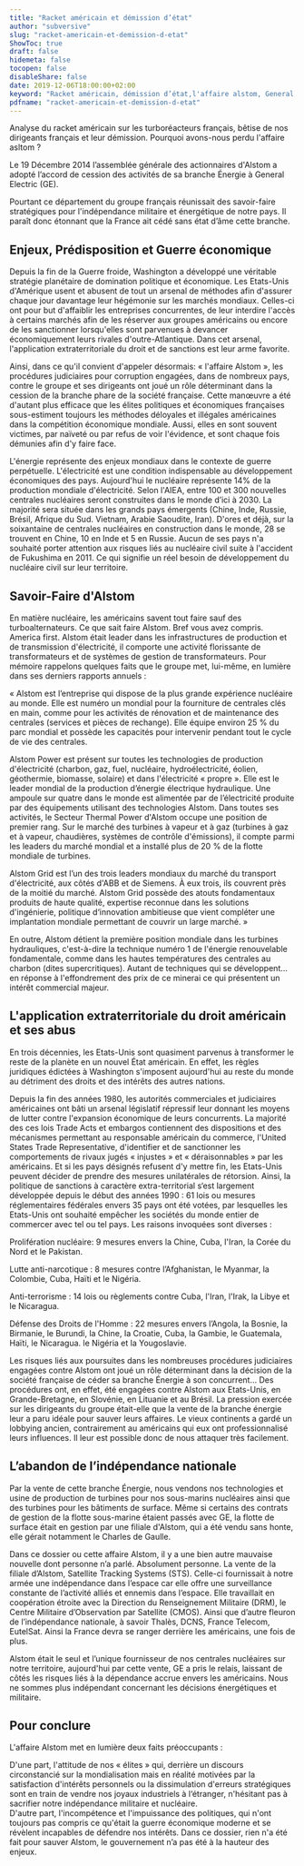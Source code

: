 ```yaml
---
title: "Racket américain et démission d’état"
author: "subversive"
slug: "racket-americain-et-demission-d-etat"
ShowToc: true
draft: false
hidemeta: false
tocopen: false
disableShare: false
date: 2019-12-06T18:00:00+02:00
keyword: "Racket américain, démission d’état,l'affaire alstom, General electrics, alstom, satellite system tracking, turboréacteurs, nucléaire, france, état français"
pdfname: "racket-americain-et-demission-d-etat"
---
```


Analyse du racket américain sur les turboréacteurs français, bêtise de nos dirigeants français et leur démission. Pourquoi avons-nous perdu l'affaire asltom ?
<!--more-->

Le 19 Décembre 2014 l’assemblée générale des actionnaires d'Alstom a adopté l’accord de cession des activités de sa branche Énergie à General Electric (GE).

Pourtant ce département du groupe français réunissait des savoir-faire stratégiques pour l'indépendance militaire et énergétique de notre pays. Il paraît donc étonnant que la France ait cédé sans état d’âme cette branche.

## Enjeux, Prédisposition et Guerre économique

Depuis la fin de la Guerre froide, Washington a développé une véritable stratégie planétaire de domination politique et économique. Les Etats-Unis d'Amérique usent et abusent de tout un arsenal de méthodes afin d'assurer chaque jour davantage leur hégémonie sur les marchés mondiaux. Celles-ci ont pour but d'affaiblir les entreprises concurrentes, de leur interdire l'accès à certains marchés afin de les réserver aux groupes américains ou encore de les sanctionner lorsqu'elles sont parvenues à devancer économiquement leurs rivales d'outre-Atlantique. Dans cet arsenal, l'application extraterritoriale du droit et de sanctions est leur arme favorite.

Ainsi, dans ce qu'il convient d'appeler désormais: « l'affaire Alstom », les procédures judiciaires pour corruption engagées, dans de nombreux pays, contre le groupe et ses dirigeants ont joué un rôle déterminant dans la cession de la branche phare de la société française. Cette manœuvre a été d'autant plus efficace que les élites politiques et économiques françaises sous-estiment toujours les méthodes déloyales et illégales américaines dans la compétition économique mondiale. Aussi, elles en sont souvent victimes, par naïveté ou par refus de voir l'évidence, et sont chaque fois démunies afin d'y faire face.

L'énergie représente des enjeux mondiaux dans le contexte de guerre perpétuelle. L'électricité est une condition indispensable au développement économiques des pays.  Aujourd'hui le nucléaire représente 14% de la production mondiale d'électricité. Selon l'AIEA, entre 100 et 300 nouvelles centrales nucléaires seront construites dans le monde d’ici à 2030. La majorité sera située dans les grands pays émergents (Chine, Inde, Russie, Brésil, Afrique du Sud. Vietnam, Arabie Saoudite, Iran). D'ores et déjà, sur la soixantaine de centrales nucléaires en construction dans le monde, 28 se trouvent en Chine, 10 en Inde et 5 en Russie. Aucun de ses pays n'a souhaité porter attention aux risques liés au nucléaire civil suite à l'accident de Fukushima en 2011. Ce qui signifie un réel besoin de développement du nucléaire civil sur leur territoire.

## Savoir-Faire d'Alstom

En matière nucléaire, les américains savent tout faire sauf des turboalternateurs. Ce que sait faire Alstom. Bref vous avez compris. America first. Alstom était leader dans les infrastructures de production et de transmission d'électricité, il comporte une activité florissante de transformateurs et de systèmes de gestion de transformateurs. Pour mémoire rappelons quelques faits que le groupe met, lui-même, en lumière dans ses derniers rapports annuels :

« Alstom est l’entreprise qui dispose de la plus grande expérience nucléaire au monde. Elle est numéro un mondial pour la fourniture de centrales clés en main, comme pour les activités de rénovation et de maintenance des centrales (services et pièces de rechange). Elle équipe environ 25 % du parc mondial et possède les capacités pour intervenir pendant tout le cycle de vie des centrales.

Alstom Power est présent sur toutes les technologies de production d'électricité (charbon, gaz, fuel, nucléaire, hydroélectricité, éolien, géothermie, biomasse, solaire) et dans l'électricité « propre ». Elle est le leader mondial de la production d’énergie électrique hydraulique. Une ampoule sur quatre dans le monde est alimentée par de l’électricité produite par des équipements utilisant des technologies Alstom. Dans toutes ses activités, le Secteur Thermal Power d'Alstom occupe une position de premier rang. Sur le marché des turbines à vapeur et à gaz (turbines à gaz et à vapeur, chaudières, systèmes de contrôle d'émissions), il compte parmi les leaders du marché mondial et a installé plus de 20 % de la flotte mondiale de turbines.

Alstom Grid est l’un des trois leaders mondiaux du marché du transport d'électricité, aux côtés d'ABB et de Siemens. À eux trois, ils couvrent près de la moitié du marché. Alstom Grid possède des atouts fondamentaux produits de haute qualité, expertise reconnue dans les solutions d'ingénierie, politique d‘innovation ambitieuse que vient compléter une implantation mondiale permettant de couvrir un large marché. »

En outre, Alstom détient la première position mondiale dans les turbines hydrauliques, c'est-à-dire la technique numéro 1 de l'énergie renouvelable fondamentale, comme dans les hautes températures des centrales au charbon (dites supercritiques). Autant de techniques qui se développent… en réponse à l'effondrement des prix de ce minerai ce qui présentent un intérêt commercial majeur.

## L'application extraterritoriale du droit américain et ses abus

En trois décennies, les Etats-Unis sont quasiment parvenus à transformer le reste de la planète en un nouvel État américain. En effet, les règles juridiques édictées à Washington s'imposent aujourd'hui au reste du monde au détriment des droits et des intérêts des autres nations.

Depuis la fin des années 1980, les autorités commerciales et judiciaires américaines ont bâti un arsenal législatif répressif leur donnant les moyens de lutter contre l'expansion économique de leurs concurrents. La majorité des ces lois Trade Acts et embargos contiennent des dispositions et des mécanismes permettant au responsable américain du commerce, l'United States Trade Representative, d'identifier et de sanctionner les comportements de rivaux jugés « injustes » et « déraisonnables » par les américains. Et si les pays désignés refusent d'y mettre fin, les Etats-Unis peuvent décider de prendre des mesures unilatérales de rétorsion. Ainsi, la politique de sanctions à caractère extra-territorial s‘est largement développée depuis le début des années 1990 : 61 lois ou mesures réglementaires fédérales envers 35 pays ont été votées, par lesquelles les Etats-Unis ont souhaité empêcher les sociétés du monde entier de commercer avec tel ou tel pays. Les raisons invoquées sont diverses :

Prolifération nucléaire: 9 mesures envers la Chine, Cuba, l'Iran, la Corée du Nord et le Pakistan.

Lutte anti-narcotique : 8 mesures contre l’Afghanistan, le Myanmar, la Colombie, Cuba, Haïti et le Nigéria.

Anti-terrorisme : 14 lois ou règlements contre Cuba, l'Iran, l'Irak, la Libye et le Nicaragua.

Défense des Droits de l'Homme : 22 mesures envers l’Angola, la Bosnie, la Birmanie, le Burundi, la Chine, Ia Croatie, Cuba, la Gambie, le Guatemala, Haïti, le Nicaragua. le Nigéria et la Yougoslavie.

Les risques liés aux poursuites dans les nombreuses procédures judiciaires engagées contre Alstom ont joué un rôle déterminant dans la décision de la société française de céder sa branche Énergie à son concurrent… Des procédures ont, en effet, été engagées contre Alstom aux Etats-Unis, en Grande-Bretagne, en Slovénie, en Lituanie et au Brésil. La pression exercée sur les dirigeants du groupe était-elle que la vente de la branche énergie leur a paru idéale pour sauver leurs affaires. Le vieux continents a gardé un lobbying ancien, contrairement au américains qui eux ont professionnalisé leurs influences. Il leur est possible donc de nous attaquer très facilement.

## L’abandon de l’indépendance nationale

Par la vente de cette branche Énergie, nous vendons nos technologies et usine de production de turbines pour nos sous-marins nucléaires ainsi que des turbines pour les bâtiments de surface. Même si certains des contrats de gestion de la flotte sous-marine étaient passés avec GE, la flotte de surface était en gestion par une filiale d'Alstom, qui a été vendu sans honte, elle gérait notamment le Charles de Gaulle.

Dans ce dossier ou cette affaire Alstom, il y a une bien autre mauvaise nouvelle dont personne n’a parlé. Absolument personne. La vente de la filiale d’Alstom, Satellite Tracking Systems (STS). Celle-ci fournissait à notre armée une indépendance dans l’espace car elle offre une surveillance constante de l’activité alliés et ennemis dans l’espace. Elle travaillait en coopération étroite avec la Direction du Renseignement Militaire (DRM), le Centre Militaire d’Observation par Satellite (CMOS). Ainsi que d’autre fleuron de l’indépendance nationale, à savoir Thalès, DCNS, France Telecom, EutelSat. Ainsi la France devra se ranger derrière les américains, une fois de plus.

Alstom était le seul et l’unique fournisseur de nos centrales nucléaires sur notre territoire, aujourd'hui par cette vente, GE a pris le relais, laissant de côtés les risques liés à la dépendance accrue envers les américains. Nous ne sommes plus indépendant concernant les décisions énergétiques et militaire.

## Pour conclure

L'affaire Alstom met en lumière deux faits préoccupants :

D'une part, l'attitude de nos « élites » qui, derrière un discours circonstancié sur la mondialisation mais en réalité motivées par la satisfaction d'intérêts personnels ou la dissimulation d'erreurs stratégiques sont en train de vendre nos joyaux industriels à l‘étranger, n'hésitant pas à sacrifier notre indépendance militaire et nucléaire.  
D'autre part, l'incompétence et l'impuissance des politiques, qui n'ont toujours pas compris ce qu'était la guerre économique moderne et se révèlent incapables de défendre nos intérêts.
Dans ce dossier, rien n'a été fait pour sauver Alstom, le gouvernement n’a pas été à la hauteur des enjeux.
